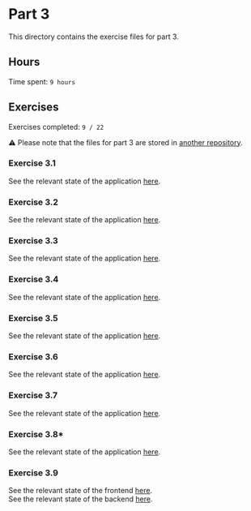 # Part 3

This directory contains the exercise files for part 3.

## Hours

Time spent: `9 hours`

## Exercises

Exercises completed: `9 / 22`

:warning: Please note that the files for part 3 are stored in [another repository](https://github.com/rikurauhala/fullstack-part3).

### Exercise 3.1

See the relevant state of the application [here](https://github.com/rikurauhala/fullstack-part3/tree/aef0ebcb2aafc14ff9d195fc718e5f477dbe2ac4).

### Exercise 3.2

See the relevant state of the application [here](https://github.com/rikurauhala/fullstack-part3/tree/8d4366748aac3b047e403a221bdb3e4f84ad74a0).

### Exercise 3.3

See the relevant state of the application [here](https://github.com/rikurauhala/fullstack-part3/tree/f81570eacead77463b714f80af978e0057cde72c).

### Exercise 3.4

See the relevant state of the application [here](https://github.com/rikurauhala/fullstack-part3/tree/14942c12fc7768c39b81e5295a9caa2694d102f1).

### Exercise 3.5

See the relevant state of the application [here](https://github.com/rikurauhala/fullstack-part3/tree/ba0fffdd92c689446846ace085de23a26c0255b1).

### Exercise 3.6

See the relevant state of the application [here](https://github.com/rikurauhala/fullstack-part3/tree/c83504b744e89641aa0c0b7703921986564ad62e).

### Exercise 3.7

See the relevant state of the application [here](https://github.com/rikurauhala/fullstack-part3/tree/92b37b9c2ebec9122e197f1f9ffc30755bc10602).

### Exercise 3.8*

See the relevant state of the application [here](https://github.com/rikurauhala/fullstack-part3/tree/eb1b5432e51ad373e8856be020e8fd48470d6e97).

### Exercise 3.9

See the relevant state of the frontend [here](https://github.com/rikurauhala/fullstack/tree/bf2ad359a5c3632c2b6be13983a51cb56af4d57a/exercises/part03/phonebook/frontend).  
See the relevant state of the backend [here](https://github.com/rikurauhala/fullstack-part3/tree/c5aab37841743a9286e8d0f7578fc3ce9649544c).

